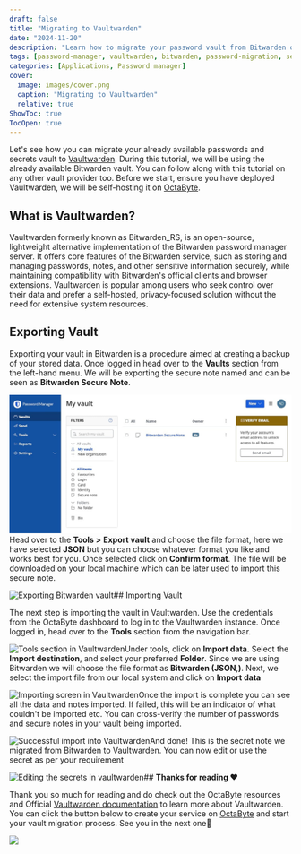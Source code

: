 ```yaml
---
draft: false
title: "Migrating to Vaultwarden"
date: "2024-11-20"
description: "Learn how to migrate your password vault from Bitwarden or other providers to Vaultwarden, a self-hosted, lightweight password manager. Follow step-by-step instructions for exporting and importing vault data securely and efficiently."
tags: [password-manager, vaultwarden, bitwarden, password-migration, self-hosting, octabyte, password-security, data-backup]
categories: [Applications, Password manager]
cover:
  image: images/cover.png
  caption: "Migrating to Vaultwarden"
  relative: true
ShowToc: true
TocOpen: true
---
```



Let's see how you can migrate your already available passwords and secrets vault to [Vaultwarden](https://octabyte.io/applications/password-manager/vaultwarden). During this tutorial, we will be using the already available Bitwarden vault. You can follow along with this tutorial on any other vault provider too. Before we start, ensure you have deployed Vaultwarden, we will be self\-hosting it on [OctaByte](https://octabyte.io/applications/password-manager/vaultwarden).

## What is Vaultwarden?

Vaultwarden formerly known as Bitwarden\_RS, is an open\-source, lightweight alternative implementation of the Bitwarden password manager server. It offers core features of the Bitwarden service, such as storing and managing passwords, notes, and other sensitive information securely, while maintaining compatibility with Bitwarden's official clients and browser extensions. Vaultwarden is popular among users who seek control over their data and prefer a self\-hosted, privacy\-focused solution without the need for extensive system resources.

## Exporting Vault

Exporting your vault in Bitwarden is a procedure aimed at creating a backup of your stored data. Once logged in head over to the **Vaults** section from the left\-hand menu. We will be exporting the secure note named and can be seen as **Bitwarden Secure Note**. 

![Bitwarden home screen](images/Screenshot-2024-05-27-at-8.08.58-PM.jpg)Head over to the **Tools \>** **Export vault** and choose the file format, here we have selected **JSON** but you can choose whatever format you like and works best for you. Once selected click on **Confirm format**. The file will be downloaded on your local machine which can be later used to import this secure note.

![Exporting Bitwarden vault](https://blog.elest.io/content/images/2024/05/Screenshot-2024-05-27-at-8.20.27-PM.jpg)## Importing Vault

The next step is importing the vault in Vaultwarden. Use the credentials from the OctaByte dashboard to log in to the Vaultwarden instance. Once logged in, head over to the **Tools** section from the navigation bar.

![Tools section in Vaultwarden](https://blog.elest.io/content/images/2024/05/Screenshot-2024-05-27-at-8.25.26-PM.jpg)Under tools, click on **Import data**. Select the **Import destination**, and select your preferred **Folder**. Since we are using Bitwarden we will choose the file format as **Bitwarden (JSON**,**)**. Next, we select the import file from our local system and click on **Import data**

![Importing screen in Vaultwarden](https://blog.elest.io/content/images/2024/05/Screenshot-2024-05-27-at-8.52.26-PM.jpg)Once the import is complete you can see all the data and notes imported. If failed, this will be an indicator of what couldn't be imported etc. You can cross\-verify the number of passwords and secure notes in your vault being imported.

![Successful import into Vaultwarden](https://blog.elest.io/content/images/2024/05/Screenshot-2024-05-27-at-8.53.28-PM.jpg)And done! This is the secret note we migrated from Bitwarden to Vaultwarden. You can now edit or use the secret as per your requirement

![Editing the secrets in vaultwarden](https://blog.elest.io/content/images/2024/05/Screenshot-2024-05-27-at-8.53.51-PM.jpg)## **Thanks for reading ❤️**

Thank you so much for reading and do check out the OctaByte resources and Official [Vaultwarden documentation](https://docs.cloud68.co/?ref=blog.octabyte.io) to learn more about Vaultwarden. You can click the button below to create your service on [OctaByte](https://octabyte.io/applications/password-manager/vaultwarden) and start your vault migration process. See you in the next one👋

[![](/images/octabyte-deploy.png)](https://octabyte.io/applications/password-manager/vaultwarden)

